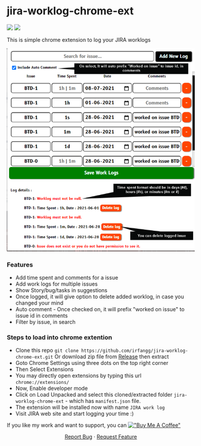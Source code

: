 # jira-worklog-chrome-ext
![](https://github.com/irfangg/jira-worklog-chrome-ext/workflows/Continuous%20Integration/badge.svg)
![](https://github.com/irfangg/jira-worklog-chrome-ext/workflows/Continuous%20Delivery/badge.svg)
 
This is simple chrome extension to log your JIRA worklogs

![alt text](https://github.com/irfangg/jira-worklog-chrome-ext/blob/main/screenshot.png?raw=true)

### Features
- Add time spent and comments for a issue
- Add work logs for multiple issues
- Show Story/bug/tasks in suggestions
- Once logged, it will give option to delete added worklog, in case you changed your mind
- Auto comment - Once checked on, it will prefix "worked on issue" to issue id in comments
- Filter by issue, in search

### Steps to load into chrome extention
- Clone this repo `git clone https://github.com/irfangg/jira-worklog-chrome-ext.git` 
Or download zip file from <a href='https://github.com/irfangg/jira-worklog-chrome-ext/releases/tag/v1.0.1-beta.1'>Release</a> then extract
- Goto Chrome Settings using three dots on the top right corner
- Then Select Extensions
- You may directly open extensions by typing this url `chrome://extensions/`
- Now, Enable developer mode
- Click on Load Unpacked and select this cloned/extracted folder `jira-worklog-chrome-ext` - which has `manifest.json` file.
- The extension will be installed now with name `JIRA work log`
- Visit JIRA web site and start logging your time :)

If you like my work and want to support, you can  [!["Buy Me A Coffee"](https://www.buymeacoffee.com/assets/img/custom_images/orange_img.png)](https://www.buymeacoffee.com/irfangg)



<p align="center">
    <a href="https://github.com/irfangg/jira-worklog-chrome-ext/issues">Report Bug</a>
    ·
    <a href="https://github.com/irfangg/jira-worklog-chrome-ext/issues">Request Feature</a>
</p>
